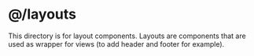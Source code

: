 # @/layouts

This directory is for layout components. Layouts are components that are used as wrapper for views (to add header and footer for example).
